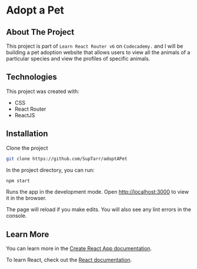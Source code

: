 # Adopt a Pet

## About The Project

This project is part of `Learn React Router v6` on `Codecademy.` and I will be building a pet adoption website that allows users to view all the animals of a particular species and view the profiles of specific animals.

## Technologies

This project was created with:

- CSS
- React Router
- ReactJS

## Installation

Clone the project

```sh
git clone https://github.com/SupTarr/adoptAPet
```

In the project directory, you can run:

```sh
npm start
```

Runs the app in the development mode.
Open [http://localhost:3000](http://localhost:3000) to view it in the browser.

The page will reload if you make edits.
You will also see any lint errors in the console.

## Learn More

You can learn more in the [Create React App documentation](https://facebook.github.io/create-react-app/docs/getting-started).

To learn React, check out the [React documentation](https://reactjs.org/).
